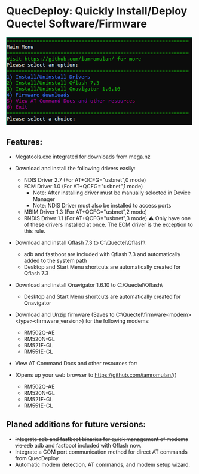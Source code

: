 # QuecDeploy: Quickly Install/Deploy Quectel Software/Firmware
![Screenshot 2024-07-31 130755](./images/quecdeploy_main_menu.png)


## Features: 
- Megatools.exe integrated for downloads from mega.nz
- Download and install the following drivers easily:
     - NDIS Driver 2.7 (For AT+QCFG="usbnet",0 mode)
     - ECM Driver 1.0 (For AT+QCFG="usbnet",1 mode)
          - Note: After installing driver must be manually selected in Device Manager
          - Note: NDIS Driver must also be installed to access ports
     - MBIM Driver 1.3 (For AT+QCFG="usbnet",2 mode)
     - RNDIS Driver 1.1 (For AT+QCFG="usbnet",3 mode)
    :warning: Only have one of these drivers installed at once. The ECM driver is the exception to this rule.

- Download and install Qflash 7.3 to C:\Quectel\Qflash\
    - adb and fastboot are included with Qflash 7.3 and automatically added to the system path
    - Desktop and Start Menu shortcuts are automatically created for Qflash 7.3
 
- Download and install Qnavigator 1.6.10 to C:\Quectel\Qflash\
    - Desktop and Start Menu shortcuts are automatically created for Qnavigator

- Download and Unzip firmware (Saves to C:\Quectel\firmware\<modem>\<type>\<firmware_version>\) for the following modems:
     - RM502Q-AE
     - RM520N-GL
     - RM521F-GL
     - RM551E-GL

- View AT Command Docs and other resources for: 
- (Opens up your web browser to https://github.com/iamromulan/<modem>/)
     - RM502Q-AE
     - RM520N-GL
     - RM521F-GL
     - RM551E-GL
 ## Planed additions for future versions:

- ~~Integrate adb and fastboot binaries for quick management of modems via adb~~ adb and fastboot included with Qflash now.
- Integrate a COM port communication method for direct AT commands from QuecDeploy
- Automatic modem detection, AT commands, and modem setup wizard.
